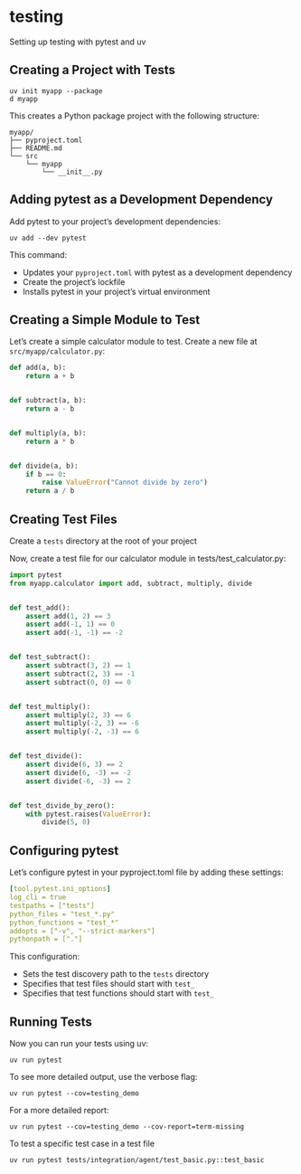 # testing

Setting up testing with pytest and uv

## Creating a Project with Tests

```shell
uv init myapp --package
d myapp
```

This creates a Python package project with the following structure:

```
myapp/
├── pyproject.toml
├── README.md
└── src
    └── myapp
        └── __init__.py
```

## Adding pytest as a Development Dependency

Add pytest to your project’s development dependencies:

```shell
uv add --dev pytest
```

This command:

- Updates your `pyproject.toml` with pytest as a development dependency
- Create the project’s lockfile
- Installs pytest in your project’s virtual environment

## Creating a Simple Module to Test

Let’s create a simple calculator module to test.
Create a new file at `src/myapp/calculator.py`:

```python
def add(a, b):
    return a + b


def subtract(a, b):
    return a - b


def multiply(a, b):
    return a * b


def divide(a, b):
    if b == 0:
        raise ValueError("Cannot divide by zero")
    return a / b
```

## Creating Test Files

Create a `tests` directory at the root of your project

Now, create a test file for our calculator module in tests/test_calculator.py:

```python
import pytest
from myapp.calculator import add, subtract, multiply, divide


def test_add():
    assert add(1, 2) == 3
    assert add(-1, 1) == 0
    assert add(-1, -1) == -2


def test_subtract():
    assert subtract(3, 2) == 1
    assert subtract(2, 3) == -1
    assert subtract(0, 0) == 0


def test_multiply():
    assert multiply(2, 3) == 6
    assert multiply(-2, 3) == -6
    assert multiply(-2, -3) == 6


def test_divide():
    assert divide(6, 3) == 2
    assert divide(6, -3) == -2
    assert divide(-6, -3) == 2


def test_divide_by_zero():
    with pytest.raises(ValueError):
        divide(5, 0)
```

## Configuring pytest

Let’s configure pytest in your pyproject.toml file by adding these settings:

```yml
[tool.pytest.ini_options]
log_cli = true
testpaths = ["tests"]
python_files = "test_*.py"
python_functions = "test_*"
addopts = ["-v", "--strict-markers"]
pythonpath = ["."]
```

This configuration:

- Sets the test discovery path to the `tests` directory
- Specifies that test files should start with `test_`
- Specifies that test functions should start with `test_`

## Running Tests

Now you can run your tests using uv:

```shell
uv run pytest
```

To see more detailed output, use the verbose flag:

```shell
uv run pytest --cov=testing_demo
```

For a more detailed report:

```shell
uv run pytest --cov=testing_demo --cov-report=term-missing
```

To test a specific test case in a test file

```shell
uv run pytest tests/integration/agent/test_basic.py::test_basic
```
